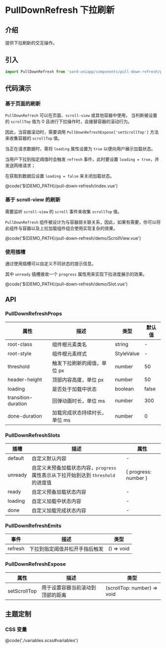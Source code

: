# PullDownRefresh 下拉刷新

## 介绍

提供下拉刷新的交互操作。

## 引入

```ts
import PullDownRefresh from 'sard-uniapp/components/pull-down-refresh/pull-down-refresh.vue'
```

## 代码演示

### 基于页面的刷新

`PullDownRefresh` 可以在页面、`scroll-view` 或其他容器中使用，
当判断被设置的 `scrollTop` 值为 0 且进行下拉操作时，会接替容器的滚动行为。

因此，当容器滚动时，需要调用 `PullDownRefreshExpose['setScrollTop']` 方法来收集容器的 `scrollTop` 值。

当正在请求数据时，需将 `loading` 属性设置为 `true` 以便向用户展示加载状态。

当用户下拉到指定阈值时会触发 `refresh` 事件，此时要设置 `loading = true`，并发送网络请求；

在获取到数据后设置 `loading = false` 来关闭加载状态。

@code('${DEMO_PATH}/pull-down-refresh/index.vue')

### 基于 scroll-view 的刷新

需要监听 `scroll-view` 的 `scroll` 事件来收集 `scrollTop` 值。

`PullDownRefresh` 组件被设计为与容器弱关联关系，因此，如果有需要，你可以将此组件与容器以及上拉加载组件组合使用实现复杂的效果。

@code('${DEMO_PATH}/pull-down-refresh/demo/ScrollView.vue')

### 使用插槽

通过使用插槽可以自定义不同状态的提示信息。

其中 `unready` 插槽接收一个 `progress` 属性用来实现下拉进度展示的效果。

@code('${DEMO_PATH}/pull-down-refresh/demo/Slot.vue')

## API

### PullDownRefreshProps

| 属性                | 描述                          | 类型       | 默认值 |
| ------------------- | ----------------------------- | ---------- | ------ |
| root-class          | 组件根元素类名                | string     | -      |
| root-style          | 组件根元素样式                | StyleValue | -      |
| threshold           | 触发下拉刷新的阈值，单位 px   | number     | 50     |
| header-height       | 顶部内容高度，单位 px         | number     | 50     |
| loading             | 是否处于加载中状态            | boolean    | false  |
| transition-duration | 回弹动画时长，单位 ms         | number     | 300    |
| done-duration       | 加载完成状态持续时长，单位 ms | number     | 0      |

### PullDownRefreshSlots

| 插槽    | 描述                                                                               | 属性                 |
| ------- | ---------------------------------------------------------------------------------- | -------------------- |
| default | 自定义默认内容                                                                     | -                    |
| unready | 自定义未预备加载状态内容，`progress` 属性表示从下拉开始到达到 `threshold` 的进度值 | { progress: number } |
| ready   | 自定义预备加载状态内容                                                             | -                    |
| loading | 自定义加载中状态内容                                                               | -                    |
| done    | 自定义加载完成状态内容                                                             | -                    |

### PullDownRefreshEmits

| 事件    | 描述                           | 类型       |
| ------- | ------------------------------ | ---------- |
| refresh | 下拉到指定阈值并松开手指后触发 | () => void |

### PullDownRefreshExpose

| 属性         | 描述                             | 类型                        |
| ------------ | -------------------------------- | --------------------------- |
| setScrollTop | 用于设置容器当前滚动到顶部的距离 | (scrollTop: number) => void |

## 主题定制

### CSS 变量

@code('./variables.scss#variables')

